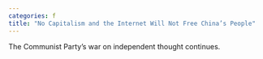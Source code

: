 ```yaml
---
categories: f
title: "No Capitalism and the Internet Will Not Free China’s People"
---
```

The Communist Party’s war on independent thought continues.